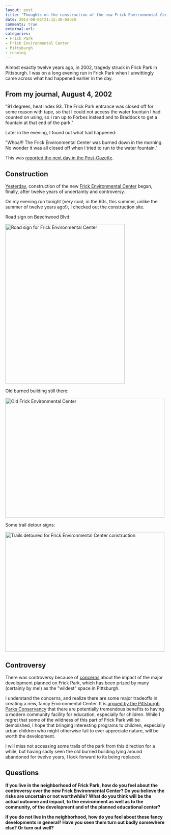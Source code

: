 ```yaml
---
layout: post
title: "Thoughts on the construction of the new Frick Environmental Center"
date: 2014-08-05T21:12:30-04:00
comments: true
external-url: 
categories: 
- Frick Park
- Frick Environmental Center
- Pittsburgh
- running
---
```

Almost exactly twelve years ago, in 2002, tragedy struck in Frick Park in Pittsburgh. I was on a long evening run in Frick Park when I unwittingly came across what had happened earlier in the day.

## From my journal, August 4, 2002

"91 degrees, heat index 93. The Frick Park entrance was closed off for
some reason with tape, so that I could not access the water fountain I
had counted on using, so I ran up to Forbes instead and to Braddock to
get a fountain at that end of the park."

Later in the evening, I found out what had happened:

"Whoa!!!  The Frick Environmental Center was burned down in the
morning.  No wonder it was all closed off when I tried to run to the
water fountain."

This was [reported the next day in the Post-Gazette](http://old.post-gazette.com/neigh_city/20020805frickpark0805p1.asp).

## Construction

[Yesterday](http://www.post-gazette.com/local/city/2014/08/04/Frick-Environmental-Center-construction-begins/stories/201408040171), construction of the new [Frick Environmental Center](http://www.pittsburghparks.org/environmentalcenter) began, finally, after twelve years of uncertainty and controversy.

On my evening run tonight (very cool, in the 60s, this summer, unlike the summer of twelve years ago!), I checked out the construction site.

Road sign on Beechwood Blvd:

<a href="https://www.flickr.com/photos/franklinmingchen/14817138516" title="Road sign for Frick Environmental Center by Franklin Chen, on Flickr"><img src="https://farm4.staticflickr.com/3882/14817138516_f9529cdba9.jpg" width="375" height="500" alt="Road sign for Frick Environmental Center"></a>

Old burned building still there:

<a href="https://www.flickr.com/photos/franklinmingchen/14653568337" title="Old Frick Environmental Center by Franklin Chen, on Flickr"><img src="https://farm6.staticflickr.com/5581/14653568337_6f5ec39932.jpg" width="500" height="375" alt="Old Frick Environmental Center"></a>

Some trail detour signs:

<a href="https://www.flickr.com/photos/franklinmingchen/14840109625" title="Trails detoured for Frick Environmental Center construction by Franklin Chen, on Flickr"><img src="https://farm4.staticflickr.com/3914/14840109625_f49a9061fb.jpg" width="500" height="375" alt="Trails detoured for Frick Environmental Center construction"></a>

<!--more-->

## Controversy

There was controversy because of [concerns](http://www.pghcitypaper.com/pittsburgh/natural-selection-critics-question-choice-of-site-for-new-frick-environmental-center/Content?oid=1760832) about the impact of the major development planned on Frick Park, which has been prized by many (certainly by me!) as the "wildest" space in Pittsburgh.

I understand the concerns, and realize there are some major tradeoffs in creating a new, fancy Environmental Center. It is [argued by the Pittsburgh Parks Conservancy](http://pittsburghparks.wordpress.com/2014/06/26/like-a-pheonix-rebuilding-a-new-frick-environmental-center/) that there are potentially tremendous benefits to having a modern community facility for education, especially for children. While I regret that some of the wildness of this part of Frick Park will be demolished, I hope that bringing interesting programs to children, especially urban children who might otherwise fail to ever appreciate nature, will be worth the development.

I will miss not accessing some trails of the park from this direction for a while, but having sadly seen the old burned building lying around abandoned for twelve years, I look forward to its being replaced.

## Questions

**If you live in the neighborhood of Frick Park, how do you feel about the controversy over the new Frick Environmental Center? Do you believe the risks are uncertain or not worthwhile? What do you think will be the actual outcome and impact, to the environment as well as to the community, of the development and of the planned educational center?**

**If you do not live in the neighborhood, how do you feel about these fancy developments in general? Have you seen them turn out badly somewhere else? Or turn out well?**


